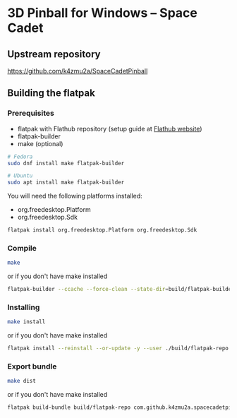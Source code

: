 # 3D Pinball for Windows – Space Cadet

## Upstream repository

<https://github.com/k4zmu2a/SpaceCadetPinball>

## Building the flatpak

### Prerequisites

- flatpak with Flathub repository (setup guide at [Flathub website](https://flatpak.org/setup/))
- flatpak-builder
- make (optional)

```bash
# Fedora
sudo dnf install make flatpak-builder

# Ubuntu
sudo apt install make flatpak-builder
```

You will need the following platforms installed:

- org.freedesktop.Platform
- org.freedesktop.Sdk

```bash
flatpak install org.freedesktop.Platform org.freedesktop.Sdk
```

### Compile

```bash
make
```

or if you don't have make installed

```bash
flatpak-builder --ccache --force-clean --state-dir=build/flatpak-builder --repo=build/flatpak-repo build/flatpak-target com.github.k4zmu2a.spacecadetpinball
```

### Installing

```bash
make install
```

or if you don't have make installed

```bash
flatpak install --reinstall --or-update -y --user ./build/flatpak-repo com.github.k4zmu2a.spacecadetpinball
```

### Export bundle

```bash
make dist
```

or if you don't have make installed

```bash
flatpak build-bundle build/flatpak-repo com.github.k4zmu2a.spacecadetpinball.flatpak com.github.k4zmu2a.spacecadetpinball
```
